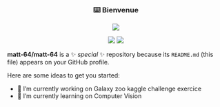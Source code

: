 <!-- markdownlint-disable MD033 MD041-->
<p align="center">
  <h3 align="center">⌨️ Bienvenue</h3>
</p>

<p align="center">
  <img src="https://readme-typing-svg.herokuapp.com?color=%23F7F7F7&size=25&duration=4000&height=100&lines=Hi%2C+Welcome+!!+;I'm+a+junior+AI+developer%2C;and+I+studies+at+SIMPLON++;In+france%2C+West+South">
</p>



<p align="center">
  <a href="https://github.com/search?q=extension%3Amd+%22readme+typing+svg+herokuapp%22&type=Code" alt="Users" title="Repo users">
    <img src="https://freshidea.com/jonah/app/github-search-results/readme-typing-svg/index.php"/></a>
  <a href="https://discord.gg/fPrdqh3Zfu" alt="Discord" title="Dev Pro Tips Discussion & Support Server">
    <img src="https://img.shields.io/discord/819650821314052106?color=7289DA&logo=discord&logoColor=white&style=for-the-badge"/></a>
</p>
<!-- markdownlint-enable MD033 -->


**matt-64/matt-64** is a ✨ _special_ ✨ repository because its `README.md` (this file) appears on your GitHub profile.

Here are some ideas to get you started:

- 🔭 I’m currently working on Galaxy zoo kaggle challenge exercice
- 🌱 I’m currently learning on Computer Vision

